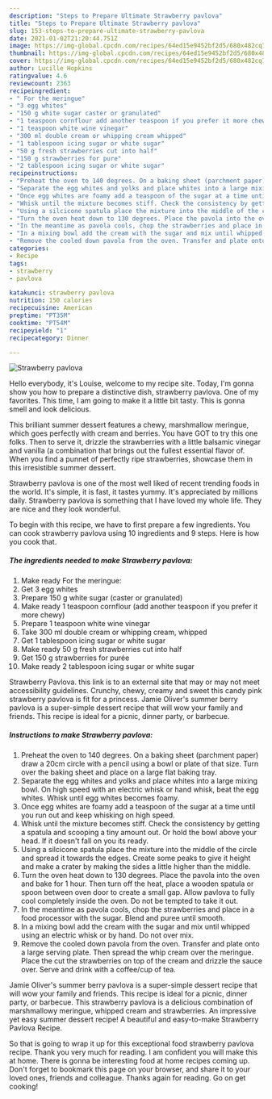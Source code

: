 ```yaml
---
description: "Steps to Prepare Ultimate Strawberry pavlova"
title: "Steps to Prepare Ultimate Strawberry pavlova"
slug: 153-steps-to-prepare-ultimate-strawberry-pavlova
date: 2021-01-02T21:20:44.751Z
image: https://img-global.cpcdn.com/recipes/64ed15e9452bf2d5/680x482cq70/strawberry-pavlova-recipe-main-photo.jpg
thumbnail: https://img-global.cpcdn.com/recipes/64ed15e9452bf2d5/680x482cq70/strawberry-pavlova-recipe-main-photo.jpg
cover: https://img-global.cpcdn.com/recipes/64ed15e9452bf2d5/680x482cq70/strawberry-pavlova-recipe-main-photo.jpg
author: Lucille Hopkins
ratingvalue: 4.6
reviewcount: 2363
recipeingredient:
- " For the meringue"
- "3 egg whites"
- "150 g white sugar caster or granulated"
- "1 teaspoon cornflour add another teaspoon if you prefer it more chewy"
- "1 teaspoon white wine vinegar"
- "300 ml double cream or whipping cream whipped"
- "1 tablespoon icing sugar or white sugar"
- "50 g fresh strawberries cut into half"
- "150 g strawberries for pure"
- "2 tablespoon icing sugar or white sugar"
recipeinstructions:
- "Preheat the oven to 140 degrees. On a baking sheet (parchment paper) draw a 20cm circle with a pencil using a bowl or plate of that size. Turn over the baking sheet and place on a large flat baking tray."
- "Separate the egg whites and yolks and place whites into a large mixing bowl. On high speed with an electric whisk or hand whisk, beat the egg whites. Whisk until egg whites becomes foamy."
- "Once egg whites are foamy add a teaspoon of the sugar at a time until you run out and keep whisking on high speed."
- "Whisk until the mixture becomes stiff. Check the consistency by getting a spatula and scooping a tiny amount out. Or hold the bowl above your head. If it doesn&#39;t fall on you its ready."
- "Using a silcicone spatula place the mixture into the middle of the circle and spread it towards the edges. Create some peaks to give it height and make a crater by making the sides a little higher than the middle."
- "Turn the oven heat down to 130 degrees. Place the pavola into the oven and bake for 1 hour. Then turn off the heat, place a wooden spatula or spoon between oven door to create a small gap. Allow pavlova to fully cool completely inside the oven. Do not be tempted to take it out."
- "In the meantime as pavola cools, chop the strawberries and place in a food processor with the sugar. Blend and puree until smooth."
- "In a mixing bowl add the cream with the sugar and mix until whipped using an electric whisk or by hand. Do not over mix."
- "Remove the cooled down pavola from the oven. Transfer and plate onto a large serving plate. Then spread the whip cream over the meringue. Place the cut the strawberries on top of the cream and drizzle the sauce over. Serve and drink with a coffee/cup of tea."
categories:
- Recipe
tags:
- strawberry
- pavlova

katakunci: strawberry pavlova 
nutrition: 150 calories
recipecuisine: American
preptime: "PT35M"
cooktime: "PT54M"
recipeyield: "1"
recipecategory: Dinner

---
```



![Strawberry pavlova](https://img-global.cpcdn.com/recipes/64ed15e9452bf2d5/680x482cq70/strawberry-pavlova-recipe-main-photo.jpg)

Hello everybody, it's Louise, welcome to my recipe site. Today, I'm gonna show you how to prepare a distinctive dish, strawberry pavlova. One of my favorites. This time, I am going to make it a little bit tasty. This is gonna smell and look delicious.

This brilliant summer dessert features a chewy, marshmallow meringue, which goes perfectly with cream and berries. You have GOT to try this one folks. Then to serve it, drizzle the strawberries with a little balsamic vinegar and vanilla (a combination that brings out the fullest essential flavor of. When you find a punnet of perfectly ripe strawberries, showcase them in this irresistible summer dessert.

Strawberry pavlova is one of the most well liked of recent trending foods in the world. It's simple, it is fast, it tastes yummy. It's appreciated by millions daily. Strawberry pavlova is something that I have loved my whole life. They are nice and they look wonderful.


To begin with this recipe, we have to first prepare a few ingredients. You can cook strawberry pavlova using 10 ingredients and 9 steps. Here is how you cook that.

<!--inarticleads1-->

##### The ingredients needed to make Strawberry pavlova:

1. Make ready  For the meringue:
1. Get 3 egg whites
1. Prepare 150 g white sugar (caster or granulated)
1. Make ready 1 teaspoon cornflour (add another teaspoon if you prefer it more chewy)
1. Prepare 1 teaspoon white wine vinegar
1. Take 300 ml double cream or whipping cream, whipped
1. Get 1 tablespoon icing sugar or white sugar
1. Make ready 50 g fresh strawberries cut into half
1. Get 150 g strawberries for purée
1. Make ready 2 tablespoon icing sugar or white sugar


Strawberry Pavlova. this link is to an external site that may or may not meet accessibility guidelines. Crunchy, chewy, creamy and sweet this candy pink strawberry pavlova is fit for a princess. Jamie Oliver&#39;s summer berry pavlova is a super-simple dessert recipe that will wow your family and friends. This recipe is ideal for a picnic, dinner party, or barbecue. 

<!--inarticleads2-->

##### Instructions to make Strawberry pavlova:

1. Preheat the oven to 140 degrees. On a baking sheet (parchment paper) draw a 20cm circle with a pencil using a bowl or plate of that size. Turn over the baking sheet and place on a large flat baking tray.
1. Separate the egg whites and yolks and place whites into a large mixing bowl. On high speed with an electric whisk or hand whisk, beat the egg whites. Whisk until egg whites becomes foamy.
1. Once egg whites are foamy add a teaspoon of the sugar at a time until you run out and keep whisking on high speed.
1. Whisk until the mixture becomes stiff. Check the consistency by getting a spatula and scooping a tiny amount out. Or hold the bowl above your head. If it doesn&#39;t fall on you its ready.
1. Using a silcicone spatula place the mixture into the middle of the circle and spread it towards the edges. Create some peaks to give it height and make a crater by making the sides a little higher than the middle.
1. Turn the oven heat down to 130 degrees. Place the pavola into the oven and bake for 1 hour. Then turn off the heat, place a wooden spatula or spoon between oven door to create a small gap. Allow pavlova to fully cool completely inside the oven. Do not be tempted to take it out.
1. In the meantime as pavola cools, chop the strawberries and place in a food processor with the sugar. Blend and puree until smooth.
1. In a mixing bowl add the cream with the sugar and mix until whipped using an electric whisk or by hand. Do not over mix.
1. Remove the cooled down pavola from the oven. Transfer and plate onto a large serving plate. Then spread the whip cream over the meringue. Place the cut the strawberries on top of the cream and drizzle the sauce over. Serve and drink with a coffee/cup of tea.


Jamie Oliver&#39;s summer berry pavlova is a super-simple dessert recipe that will wow your family and friends. This recipe is ideal for a picnic, dinner party, or barbecue. This strawberry pavlova is a delicious combination of marshmallowy meringue, whipped cream and strawberries. An impressive yet easy summer dessert recipe! A beautiful and easy-to-make Strawberry Pavlova Recipe. 

So that is going to wrap it up for this exceptional food strawberry pavlova recipe. Thank you very much for reading. I am confident you will make this at home. There is gonna be interesting food at home recipes coming up. Don't forget to bookmark this page on your browser, and share it to your loved ones, friends and colleague. Thanks again for reading. Go on get cooking!
